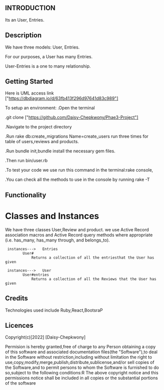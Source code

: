 ## INTRODUCTION

Its an User, Entries.

## Description

We have three models: User, Entries.

For our purposes, a User has many Entries.

  User-Entries is a one to many relationship.


## Getting Started
Here is UML access link ["https://dbdiagram.io/d/63fb413f296d97641d83c989"]

To setup an environment:
.Open the terminal

.git clone ["https://github.com/Daisy-Chepkwony/Phae3-Project"]

.Navigate to the project directory

.Run rake db:create_migrations Name=create_users
run three times for table of users,reviews and products.

.Run bundle init,bundle install the necessary gem files.

.Then run bin/user.rb
 
 .To test your code we use run this command in the terminal:rake console,

 .You can check all the methods to use in the console by running rake -T



## Functionality

 # Classes and Instances
 We have three classes User,Review and product.
 we use Active Record association macros and Active Record query methods where appropriate (i.e. has_many, has_many through, and belongs_to).


     instances--->   Entries
            User#
                Returns a collection of all the entriesthat the User has given

     instances--->   User
            User#entries
                Returns a collection of all the Reviews that the User has given
          
          



## Credits

Technologies used include Ruby,React,BootsraP 

## Licences

Copyright(c)[2022] [Daisy-Chepkwony]

Permision is hereby granted,free of charge to any Person obtaining a copy of this software and associated documentation files(the "Software"),to deal in the Software without restriction,including without limitation the right to use,copy,modify,merge,publish,distribute,sublicense,and/or sell copies of the Software,and to permit persons to whom the Software is furnished to do so,subject to the following conditions:R The above copyright notice and this permissions notice shall be included in all copies or the substantial portions of the software